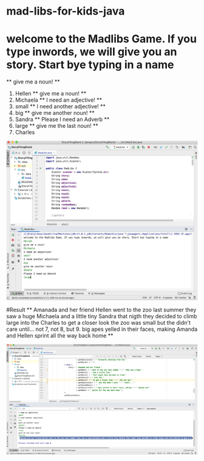 # mad-libs-for-kids-java
# welcome to the Madlibs Game. If you type inwords, we will give you an story. Start bye typing in a name
 ** give me a noun! **
 1. Hellen
** give me a noun! **
2. Michaela
** I need an adjective! **
3. small
** I need another adjective! **
4. big
** give me another noun! **
5. Sandra
** Please I need an Adverb **
6. large
** give me the last noun! **
7. Charles

<img width= "964" alt= "mad libs" src="https://github.com/jaimehernan95/mad-libs-for-kids-java/blob/master/images/mad1.png">


#Result
 ** Amanada and her friend Hellen went to the zoo last summer they saw a huge Michaela and a little tiny Sandra that nigth they decided to climb large into the Charles to get a closer look the zoo was small  but the didn't care  until... not 7, not 8, but 9. big apes yelled in their faces, making  Amanda and Hellen sprint all the way back home  **



<img width= "964" alt= "mad libs" src="https://github.com/jaimehernan95/mad-libs-for-kids-java/blob/master/images/mad2.png">
